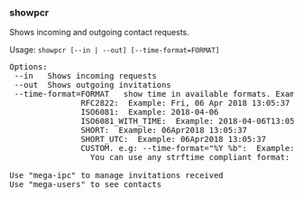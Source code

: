 ### showpcr
Shows incoming and outgoing contact requests.

Usage: `showpcr [--in | --out] [--time-format=FORMAT]`
<pre>
Options:
 --in	Shows incoming requests
 --out	Shows outgoing invitations
 --time-format=FORMAT	show time in available formats. Examples:
               RFC2822:  Example: Fri, 06 Apr 2018 13:05:37 +0200
               ISO6081:  Example: 2018-04-06
               ISO6081_WITH_TIME:  Example: 2018-04-06T13:05:37
               SHORT:  Example: 06Apr2018 13:05:37
               SHORT_UTC:  Example: 06Apr2018 13:05:37
               CUSTOM. e.g: --time-format="%Y %b":  Example: 2018 Apr
                 You can use any strftime compliant format: http://www.cplusplus.com/reference/ctime/strftime/

Use "mega-ipc" to manage invitations received
Use "mega-users" to see contacts
</pre>
